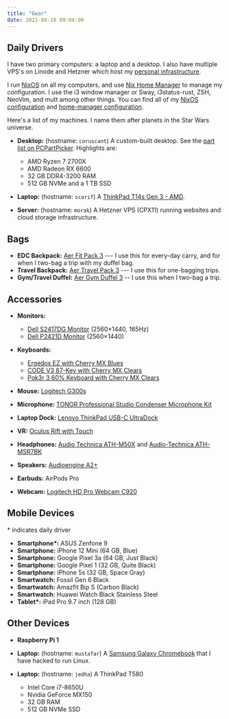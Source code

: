 ```yaml
---
title: "Gear"
date: 2021-04-18 09:04:00
---
```


## Daily Drivers

I have two primary computers: a laptop and a desktop. I also have multiple VPS's
on Linode and Hetzner which host my
[personal infrastructure](https://github.com/sumnerevans/nixos-configuration).

I run [NixOS](https://nixos.org/) on all my computers, and use
[Nix Home Manager](https://nix-community.github.io/home-manager/) to manage my
configuration. I use the i3 window manager or Sway, i3status-rust, ZSH, NeoVim,
and mutt among other things. You can find all of my
[NixOS configuration](https://github.com/sumnerevans/nixos-configuration) and
[home-manager configuration](https://github.com/sumnerevans/home-manager-configuration).

Here's a list of my machines. I name them after planets in the Star Wars
universe.

- **Desktop:** (hostname: `coruscant`) A custom-built desktop. See the
  [part list on PCPartPicker][partlist]. Highlights are:

  - AMD Ryzen 7 2700X
  - AMD Radeon RX 6600
  - 32 GB DDR4-3200 RAM
  - 512 GB NVMe and a 1 TB SSD

- **Laptop:** (hostname: `scarif`) A
  [ThinkPad T14s Gen 3 - AMD](https://www.lenovo.com/us/en/p/laptops/thinkpad/thinkpadt/thinkpad-t14s-gen-3-(14-inch-amd)/21cq000gus).

- **Server:** (hostname: `morak`) A Hetzner VPS (CPX11) running websites and
  cloud storage infrastructure.

## Bags

- **EDC Backpack:** [Aer Fit Pack 3](https://aersf.com/products/fit-pack-3) ---
  I use this for every-day carry, and for when I two-bag a trip with my duffel
  bag.
- **Travel Backpack:**
  [Aer Travel Pack 3](https://aersf.com/products/travel-pack-3) --- I use this
  for one-bagging trips.
- **Gym/Travel Duffel:**
  [Aer Gym Duffel 3](https://aersf.com/products/gym-duffel-3) -- I use this when
  I two-bag a trip.

## Accessories

- **Monitors:**

  - [Dell S2417DG Monitor][dells2417dg] (2560×1440, 165Hz)
  - [Dell P2421D Monitor][dellp2421d] (2560×1440)

- **Keyboards:**

  - [Ergedox EZ with Cherry MX Blues][ergodox-ez]
  - [CODE V3 87-Key with Cherry MX Clears][code]
  - [Pok3r 3 60% Keyboard with Cherry MX Clears][pok3r3]

- **Mouse:** [Logitech G300s][g300s]

- **Microphone:** [TONOR Professional Studio Condenser Microphone Kit][tonormic]

- **Laptop Dock:** [Lenovo ThinkPad USB-C UltraDock][ultradock]

- **VR:** [Oculus Rift with Touch][oculus]

- **Headphones:** [Audio Technica ATH-M50X][ath-m50x] and
  [Audio-Technica ATH-MSR7BK][ath-msr7bk]

- **Speakers:** [Audioengine A2+][audioengine-a2plus]

- **Earbuds:** AirPods Pro

- **Webcam:** [Logitech HD Pro Webcam C920][logitech]

## Mobile Devices

\* indicates daily driver

- **Smartphone\*:** ASUS Zenfone 9
- **Smartphone:** iPhone 12 Mini (64 GB, Blue)
- **Smartphone:** Google Pixel 3a (64 GB, Just Black)
- **Smartphone:** Google Pixel 1 (32 GB, Quite Black)
- **Smartphone:** iPhone 5s (32 GB, Space Gray)
- **Smartwatch:** Fossil Gen 6 Black
- **Smartwatch:** Amazfit Bip S (Carbon Black)
- **Smartwatch:** Huawei Watch Black Stainless Steel
- **Tablet\*:** iPad Pro 9.7 inch (128 GB)

## Other Devices

- **Raspberry Pi 1**

- **Laptop:** (hostname: `mustafar`) A
  [Samsung Galaxy Chromebook][samsung-galaxy-chromebook] that I have hacked to
  run Linux.

- **Laptop:** (hostname: `jedha`) A ThinkPad T580

  - Intel Core i7-8650U
  - Nvidia GeForce MX150
  - 32 GB RAM
  - 512 GB NVMe SSD

[partlist]: https://pcpartpicker.com/user/sumner/saved/#view=Lxc9Jx
[samsung-galaxy-chromebook]: https://www.samsung.com/us/computing/chromebooks/12-14/galaxy-chromebook--256gb-storage--8gb-ram---fiesta-red-xe930qca-k01us/
[dells2417dg]: https://www.amazon.com/dp/B01IOO4SGK
[dellu2412m]: https://www.amazon.com/dp/B07D1JCZL2
[dellp2421d]: https://www.amazon.com/dp/B086SCHQJK
[ergodox-ez]: https://ergodox-ez.com/
[code]: https://www.amazon.com/dp/B07MP1PV5B
[pok3r3]: https://www.amazon.com/dp/B00OFM6F80
[g300s]: https://www.amazon.com/dp/B00RH6R7C4
[tonormic]: https://www.amazon.com/dp/B01KHMUQ2M
[oculus]: https://www.amazon.com/dp/B073X8N1YW
[ultradock]: https://www.amazon.com/dp/B01N9RW2A3
[ath-m50x]: https://www.amazon.com/dp/B076BXN5MD
[ath-msr7bk]: https://www.amazon.com/dp/B00PEU9CFA
[audioengine-a2plus]: https://www.amazon.com/dp/B010OIVSDA
[pixelbuds]: https://store.google.com/product/google_pixel_buds
[logitech]: https://www.amazon.com/dp/B006JH8T3S
[cablematters]: https://www.amazon.com/dp/B083JKDNRJ
